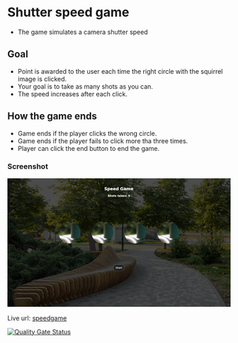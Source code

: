 # Shutter speed game
- The game simulates a camera shutter speed

## Goal
- Point is awarded to the user each time the right circle with the squirrel image is clicked.
- Your goal is to take as many shots as you can.
- The speed increases after each click.

## How the game ends
- Game ends if the player clicks the wrong circle.
- Game ends if the player fails to click more tha three times.
- Player can click the end button to end the game.

### Screenshot
![Speedgame](speedgame.png "Speedgame screenshot")

Live url: [speedgame](https://stacknatic.github.io/speedgame/)

[![Quality Gate Status](http://localhost:9000/api/project_badges/measure?project=sonar_group&metric=alert_status&token=sqb_3d3ce03653a134fbbd7253f2d4d97cedf874732c)](http://localhost:9000/dashboard?id=sonar_group)
